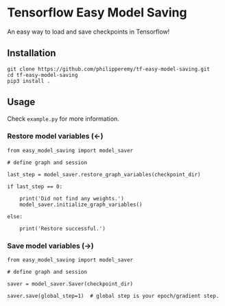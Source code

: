 # Tensorflow Easy Model Saving
An easy way to load and save checkpoints in Tensorflow!

## Installation
```
git clone https://github.com/philipperemy/tf-easy-model-saving.git
cd tf-easy-model-saving
pip3 install .
```

## Usage

Check `example.py` for more information.

### Restore model variables  (<-)

```
from easy_model_saving import model_saver

# define graph and session

last_step = model_saver.restore_graph_variables(checkpoint_dir)

if last_step == 0:

    print('Did not find any weights.')
    model_saver.initialize_graph_variables()
    
else:

    print('Restore successful.')
```

### Save model variables (->)

```
from easy_model_saving import model_saver

# define graph and session

saver = model_saver.Saver(checkpoint_dir)

saver.save(global_step=1)  # global step is your epoch/gradient step.
```
